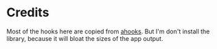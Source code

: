 # Credits

Most of the hooks here are copied from [ahooks](https://github.com/alibaba/hooks). But I'm don't install the library, because it will bloat the sizes of the app output.
